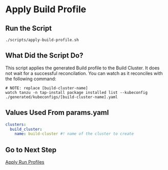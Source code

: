 # Apply Build Profile

## Run the Script

```shell
./scripts/apply-build-profile.sh
```

## What Did the Script Do?

This script applies the generated Build profile to the Build Cluster. It does not wait for a successful reconcilation. You can watch as it reconciles with the following command:

```shell
# NOTE: replace [build-cluster-name]
watch tanzu -n tap-install package installed list --kubeconfig ./generated/kubeconfigs/[build-cluster-name].yaml
```

## Values Used From params.yaml

```yaml
clusters:
  build_cluster:
    name: build-cluster #! name of the cluster to create
```

## Go to Next Step

[Apply Run Profiles](./05-apply-run-profiles.md)
